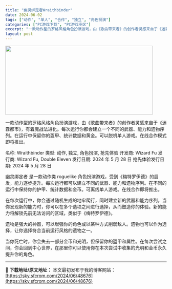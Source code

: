 ```yaml
---
title: "幽灵绑定者Wraithbinder"
date: 2024-06-02
tags: ["动作", "单人", "合作", "独立", "角色扮演"]
categories: ["PC游戏下载", "PC游戏专区"]
excerpt: "一款动作型的罗格风格角色扮演游戏，由《歌曲带来者》的创作者灵感来自于《迷霧都市》，有着魔战法进化。每次运行你都会建立一个不同的武器、能力和遗物序列。在运行中保留你的盔甲、统计数据和黄金。可以脱机单人游戏。在线合作模式即将推出。 名称: Wraithbinder 类型: 动作, 独立, 角色扮演, 抢&hellip;"
layout: post
---
```


<img class="aligncenter size-full wp-image-48677" src="https://sky.sfcrom.com/wp-content/uploads/2024/06/2024060200361630.webp" alt="" width="460" height="215" />

一款动作型的罗格风格角色扮演游戏，由《歌曲带来者》的创作者灵感来自于《迷霧都市》，有着魔战法进化。每次运行你都会建立一个不同的武器、能力和遗物序列。在运行中保留你的盔甲、统计数据和黄金。可以脱机单人游戏。在线合作模式即将推出。

名称: Wraithbinder
类型: 动作, 独立, 角色扮演, 抢先体验
开发商: Wizard Fu
发行商: Wizard Fu, Double Eleven
发行日期: 2024 年 5 月 28 日
抢先体验发行日期: 2024 年 5 月 28 日

幽灵绑定者 是一款动作类 roguelike 角色扮演游戏，受到《梅特罗伊德》的启发，能力逐步提升。每次运行都可以建立不同的武器、能力和遗物序列。在不同的运行中保持你的护甲、统计数据和金币。可离线单人游戏。在线合作即将推出。

在每次运行中，你会通过随机生成的地牢爬行，同时建立新的武器和能力序列。当你发现新的能力时，你可以在多个选项之间进行选择，从而塑造你的体验。新的能力将解锁先前无法访问的区域，类似于《梅特罗伊德》。

遗物是强大的神器，可以增强你的角色或以某种方式削弱敌人。遗物也可以作为选择，让你选择符合当前运行风格的遗物之一。

当你死亡时，你会失去一部分金币和光明，但保留你的盔甲和属性。在每次尝试之间，你会回到中心世界，在那里你可以使用你在本次尝试中收集的光明和金币永久提升你的角色。

---
📖 **下载地址/原文地址：** 本文最初发布于我的博客网站：[https://sky.sfcrom.com/2024/06/48676](https://sky.sfcrom.com/2024/06/48676)
